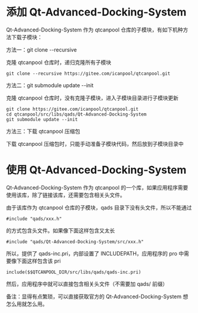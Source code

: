 # 添加 Qt-Advanced-Docking-System

Qt-Advanced-Docking-System 作为 qtcanpool 仓库的子模块，有如下机种方法下载子模块：

方法一：git clone --recursive

克隆 qtcanpool 仓库时，递归克隆所有子模块

```
​git clone --recursive https://gitee.com/icanpool/qtcanpool.git
```

方法二：git submodule update --init

克隆 qtcanpool 仓库时，没有克隆子模块，进入子模块目录进行子模块更新
```
​git clone https://gitee.com/icanpool/qtcanpool.git
cd qtcanpool/src/libs/qads/Qt-Advanced-Docking-System
git submodule update --init
```

方法三：下载 qtcanpool 压缩包

下载 qtcanpool 压缩包时，只能手动准备子模块代码，然后放到子模块目录中

# 使用 Qt-Advanced-Docking-System

Qt-Advanced-Docking-System 作为 qtcanpool 的一个库，如果应用程序需要使用该库，除了链接该库，还需要包含相关头文件。

由于该库作为 qtcanpool 仓库的子模块，qads 目录下没有头文件，所以不能通过
```
#include "qads/xxx.h"
```
的方式包含头文件。如果像下面这样包含又太长
```
#include "qads/Qt-Advanced-Docking-System/src/xxx.h"
```

所以，提供了 qads-inc.pri，内部设置了 INCLUDEPATH，应用程序的 pro 中需要像下面这样包含该 pri
```
include($$QTCANPOOL_DIR/src/libs/qads/qads-inc.pri)
```
然后，应用程序中就可以直接包含相关头文件（不需要加 qads/ 前缀）

备注：显得有点繁琐，可以直接获取官方的 Qt-Advanced-Docking-System 想怎么用就怎么用。
